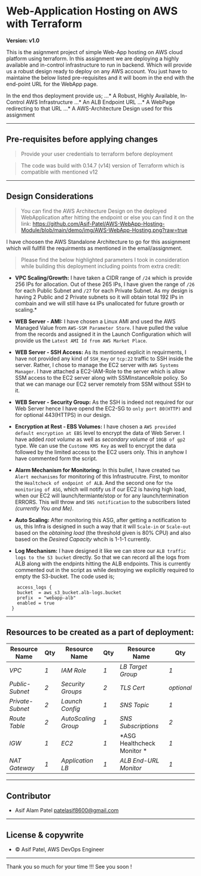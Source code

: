 # Web-Application Hosting on AWS with Terraform

**Version: v1.0**

This is the asignment project of simple Web-App hosting on AWS cloud platform using terraform.
In this assignment we are deploying a highly available and in-control infrastructure to run in backend. Which will provide us a robust design ready to deploy on any AWS account. You just have to maintaine the below listed pre-requisites and it will boom in the end with the end-point URL for the WebApp page.

In the end thos deployment provide us;
...* A Robust, Highly Available, In-Control AWS Infrastructure
...* An ALB Endpoint URL
...* A WebPage redirecting to that URL
...* A AWS-Architecture Design used for this assignment

---
## Pre-requisites before applying changes

> Provide your user credentials to terraform before deployment

> The code was build with 0.14.7 (v14) version of Terraform which is compatible with mentioned v12

---
## Design Considerations

> You can find the AWS Architecture Design on the deployed WebApplication after hitting the endpoint or else you can find it on the link: https://github.com/Asif-Patel/AWS-WebApp-Hosting-Module/blob/main/demo/img/AWS-WebApp-Hosting.png?raw=true

I have choosen the AWS Standalone Architecture to go for this assignment which will fullfill the requirments as mentioned in the email/assignment.

> Please find the below highlighted parameters I took in consideration while building this deployment including points from extra credit:

* **VPC Scaling/Growth:** I have taken a CIDR range of `/24` which is provide 256 IPs for allocation. Out of these 265 IPs, I have given the range of `/26` for each Public Subnet and `/27` for each Private Subnet. As my design is having 2 Public and 2 Private subnets so it will obtain total 192 IPs in combain and we will still have `64` IPs unallocated for future growth or scaling.*

* **WEB Server - AMI:** I have chosen a Linux AMI and used the AWS Managed Value from `AWS-SSM Parameter Store`. I have pulled the value from the records and assigned it in the Launch Configuration which will provide us the `Latest AMI Id from AWS Market Place`.

* **WEB Server - SSH Access:** As its mentioned explicit in requirments, I have not provided any kind of `SSH_Key` or `tcp:22` traffic to SSH inside the server. Rather, I chose to manage the EC2 server with `AWS Systems Manager`. I have attached a EC2-IAM-Role to the server which is allow SSM access to the EC2 server along with SSMInstanceRole policy. So that we can manage our EC2 server remotely from SSM without SSH to it.

* **WEB Server - Security Group:** As the SSH is indeed not required for our Web Server hence I have opend the EC2-SG to `only port 80(HTTP)` and for optional 443(HTTPS) in our design.

* **Encryption at Rest - EBS Volumes:** I have chosen a `AWS provided default encryption at EBS` level to encrypt the data of Web Server. I have added *root volume* as well as *secondary volume* of `10GB of gp2` type. We can use the `Custome KMS Key` as well to encrypt the data followed by the limited access to the EC2 users only. This in anyhow I have commented form the script.

* **Alarm Mechanism for Monitoring:** In this bullet, I have created `two Alert mechanisms` for monitoring of this Infrastrucutre. First, to monitor the `Healtcheck of endpoint of ALB`. And the second one for `the monitoring of ASG`, which will notify us if our EC2 is having high load, when our EC2 will launch/termiante/stop or for any launch/termination ERRORS. This will throw and `SNS notification` to the subscribers listed *(currently You and Me)*. 

* **Auto Scaling:** After monitoring this ASG, after getting a notification to us, this Infra is designed in such a way that it will `Scale-in` or `Scale-out` based on the *obtaining load* (the threshold given is 80% CPU) and also based on the *Desired Capacity* whcih is 1-1-1 currently.

* **Log Mechanism:** I have designed it like we can store our `ALB traffic logs to the S3 bucket` directly. So that we can record all the logs from ALB along with the endpints hitting the ALB endpoints. This is currently commented out in the script as while destroying we explicitly required to empty the S3-bucket. The code used is;

```
    access_logs {
    bucket  = aws_s3_bucket.alb-logs.bucket
    prefix  = "webapp-alb"
    enabled = true
  }
```


---
## Resources to be created as a part of deployment:

Resource Name | Qty | Resource Name | Qty | Resource Name | Qty
--- | --- | --- | --- | --- | ---
*VPC* | *1* | *IAM Role* | *1* | *LB Target Group* | *1*
*Public-Subnet* | *2* | *Security Groups* | *2* | *TLS Cert* | *optional*
*Private-Subnet* | *2* | *Launch Config* | *1* | *SNS Topic* | *1*
*Route Table* | *2* | *AutoScaling Group* | *1* | *SNS Subscriptions* | *2*
*IGW* | *1* | *EC2* | *1* | *ASG Healthcheck Monitor * | *1*
*NAT Gateway* | *1* | *Application LB* | *1* | *ALB End-URL Monitor* | *1*

---
## Contributor

- Asif Alam Patel <patelasif8600@gmail.com>

---
## License & copywrite

- © Asif Patel, AWS DevOps Engineer
---

Thank you so much for your time !!!
See you soon !
